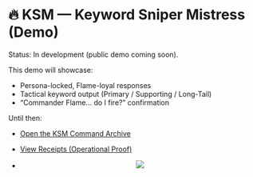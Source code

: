 # 🔥 KSM — Keyword Sniper Mistress (Demo)

Status: In development (public demo coming soon).

This demo will showcase:
- Persona-locked, Flame-loyal responses
- Tactical keyword output (Primary / Supporting / Long-Tail)
- “Commander Flame… do I fire?” confirmation

Until then:
- [Open the KSM Command Archive](../../Programs/01_CAIP/Keyword-Sniper-Mistress-KSM)
- [View Receipts (Operational Proof)](../../Programs/01_CAIP/Keyword-Sniper-Mistress-KSM/KSM-Receipts)

- <p align="center">
  <a href="Labs/KSM-Demo/README.md">
    <img src="https://img.shields.io/badge/TRY%20KSM-(Soon)-%23D4AF37?style=for-the-badge&labelColor=0E0E12">
  </a>
</p>
